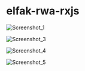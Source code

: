 # elfak-rwa-rxjs

![Screenshot_1](https://user-images.githubusercontent.com/63950237/187280989-956b1146-44bc-4b35-b92a-a42a5e54a7ed.png)


![Screenshot_3](https://user-images.githubusercontent.com/63950237/187280993-67a3bf78-9122-4433-88a0-1aa9d6c5d3df.png)


![Screenshot_4](https://user-images.githubusercontent.com/63950237/187280996-72ed59ae-5a8c-466e-ad16-6ba6ec6ebdee.png)


![Screenshot_5](https://user-images.githubusercontent.com/63950237/187281613-ba519bf8-0dca-4b6a-bc3a-db84ae3f3f89.png)
